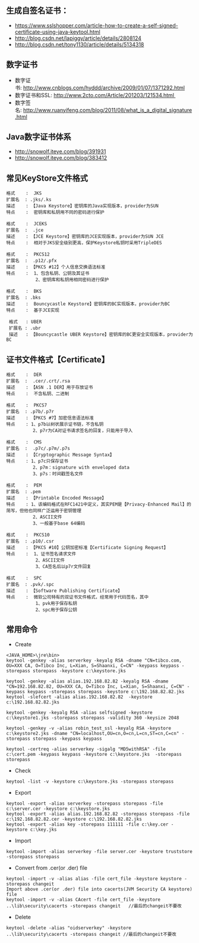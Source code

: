 ## 生成自签名证书：
* https://www.sslshopper.com/article-how-to-create-a-self-signed-certificate-using-java-keytool.html
* http://blog.csdn.net/lapiggy/article/details/2808124
* http://blog.csdn.net/tony1130/article/details/5134318

## 数字证书
* 数字证书: http://www.cnblogs.com/hyddd/archive/2009/01/07/1371292.html
* 数字证书和SSL: http://www.2cto.com/Article/201203/121534.html 
* 数字签名: http://www.ruanyifeng.com/blog/2011/08/what_is_a_digital_signature.html

## Java数字证书体系
* http://snowolf.iteye.com/blog/391931
* http://snowolf.iteye.com/blog/383412

## 常见KeyStore文件格式
```
格式    :  JKS 
扩展名  : .jks/.ks
描述    : 【Java Keystore】密钥库的Java实现版本，provider为SUN
特点    :  密钥库和私钥用不同的密码进行保护
 
格式    :  JCEKS 
扩展名  :  .jce
描述    : 【JCE Keystore】密钥库的JCE实现版本，provider为SUN JCE
特点    :  相对于JKS安全级别更高，保护Keystore私钥时采用TripleDES
 
格式    :  PKCS12
扩展名  :  .p12/.pfx
描述    : 【PKCS #12】个人信息交换语法标准
特点    :  1、包含私钥、公钥及其证书
           2、密钥库和私钥用相同密码进行保护
 
格式    :  BKS 
扩展名  : .bks
描述    :  Bouncycastle Keystore】密钥库的BC实现版本，provider为BC
特点    :  基于JCE实现
 
 格式   : UBER
 扩展名 : .ubr
 描述   : 【Bouncycastle UBER Keystore】密钥库的BC更安全实现版本，provider为BC
```

## 证书文件格式【Certificate】 
```
格式    :  DER 
扩展名  :  .cer/.crt/.rsa
描述    : 【ASN .1 DER】用于存放证书 
特点    :  不含私钥、二进制
 
格式    :  PKCS7 
扩展名  : .p7b/.p7r 
描述    : 【PKCS #7】加密信息语法标准
特点    : 1、p7b以树状展示证书链，不含私钥
          2、p7r为CA对证书请求签名的回复，只能用于导入
 
格式    :  CMS 
扩展名  :  .p7c/.p7m/.p7s 
描述    : 【Cryptographic Message Syntax】 
特点    : 1、p7c只保存证书
          2、p7m：signature with enveloped data
          3、p7s：时间戳签名文件
 
格式    :  PEM 
扩展名  : .pem 
描述    : 【Printable Encoded Message】 
特点    : 1、该编码格式在RFC1421中定义，其实PEM是【Privacy-Enhanced Mail】的简写，但他也同样广泛运用于密钥管理
          2、ASCII文件
          3、一般基于base 64编码
 
格式    :  PKCS10 
扩展名  : .p10/.csr 
描述    : 【PKCS #10】公钥加密标准【Certificate Signing Request】
特点    :  1、证书签名请求文件
           2、ASCII文件
           3、CA签名后以p7r文件回复
 
格式    :  SPC 
扩展名  : .pvk/.spc 
描述    : 【Software Publishing Certificate】 
特点    :  微软公司特有的双证书文件格式，经常用于代码签名，其中
           1、pvk用于保存私钥
           2、spc用于保存公钥
```

## 常用命令
* Create 
```
<JAVA_HOME>\jre\bin>
keytool -genkey -alias serverkey -keyalg RSA -dname "CN=tibco.com, OU=XXX CA, O=Tibco Inc, L=Xian, S=Shaanxi, C=CN" -keypass keypass -storepass storepass -keystore c:\keystore.jks 

keytool -genkey -alias alias.192.168.82.82 -keyalg RSA -dname "CN=192.168.82.82, OU=XXX CA, O=Tibco Inc, L=Xian, S=Shaanxi, C=CN" -keypass keypass -storepass storepass -keystore c:\192.168.82.82.jks 
keytool -slefcert -alias alias.192.168.82.82  -keystore c:\192.168.82.82.jks 

keytool -genkey -keyalg RSA -alias selfsigned -keystore c:\keystore1.jks -storepass storepass -validity 360 -keysize 2048

keytool -genkey -v -alias robin_test_ssl -keyalg RSA -keystore c:\keystore2.jks -dname "CN=localhost,OU=cn,O=cn,L=cn,ST=cn,C=cn" -storepass storepass -keypass keypass  

keytool -certreq -alias serverkey -sigalg "MD5withRSA" -file c:\cert.pem -keypass keypass -keystore c:\keystore.jks  -storepass storepass
```
* Check 
```
keytool -list -v -keystore c:\keystore.jks -storepass storepass 
```
* Export
```
keytool -export -alias serverkey -storepass storepass -file c:\server.cer -keystore c:\keystore.jks 
keytool -export -alias alias.192.168.82.82 -storepass storepass -file c:\192.168.82.82.cer -keystore c:\192.168.82.82.jks
keytool -export -alias key -storepass 111111 -file c:\key.cer -keystore c:\key.jks
```
* Import
```
keytool -import -alias serverkey -file server.cer -keystore truststore -storepass storepass
```
* Convert from .cer(or .der) file
```
keytool -import -v -alias alias -file cert_file -keystore keystore -storepass changeit
Import above .cer(or .der) file into cacerts(JVM Security CA keystore) file
keytool -import -v -alias CAcert -file cert_file -keystore ..\lib\security\cacerts -storepass changeit   //最后的changeit不要改
```
* Delete
```
keytool -delete -alias "oidserverkey" -keystore ..\lib\security\cacerts -storepass changeit //最后的changeit不要改
```
